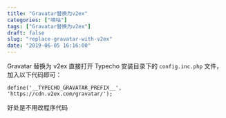 ```yaml
---
title: "Gravatar替换为v2ex"
categories: ["嘀咕"]
tags: ["Gravatar替换为v2ex"]
draft: false
slug: "replace-gravatar-with-v2ex"
date: "2019-06-05 16:16:00"
---
```


Gravatar 替换为 v2ex 
直接打开 Typecho 安装目录下的 `config.inc.php` 文件，加入以下代码即可：
```
define('__TYPECHO_GRAVATAR_PREFIX__', 'https://cdn.v2ex.com/gravatar/');
```
好处是不用改程序代码
